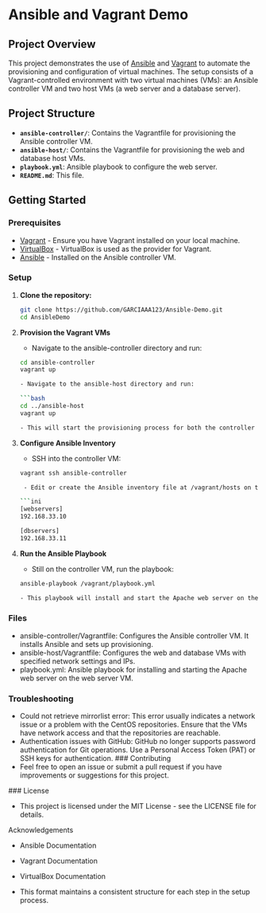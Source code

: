 # Ansible and Vagrant Demo

## Project Overview

This project demonstrates the use of [Ansible](https://www.ansible.com/) and [Vagrant](https://www.vagrantup.com/) to automate the provisioning and configuration of virtual machines. The setup consists of a Vagrant-controlled environment with two virtual machines (VMs): an Ansible controller VM and two host VMs (a web server and a database server).

## Project Structure


- **`ansible-controller/`**: Contains the Vagrantfile for provisioning the Ansible controller VM.
- **`ansible-host/`**: Contains the Vagrantfile for provisioning the web and database host VMs.
- **`playbook.yml`**: Ansible playbook to configure the web server.
- **`README.md`**: This file.

## Getting Started

### Prerequisites

- [Vagrant](https://www.vagrantup.com/downloads) - Ensure you have Vagrant installed on your local machine.
- [VirtualBox](https://www.virtualbox.org/wiki/Downloads) - VirtualBox is used as the provider for Vagrant.
- [Ansible](https://docs.ansible.com/ansible/latest/installation_guide/intro_installation.html) - Installed on the Ansible controller VM.

### Setup

1. **Clone the repository:**

   ```bash
   git clone https://github.com/GARCIAAA123/Ansible-Demo.git
   cd AnsibleDemo

2. **Provision the Vagrant VMs**

   - Navigate to the ansible-controller directory and run:

   ```bash
   cd ansible-controller
   vagrant up

   - Navigate to the ansible-host directory and run:

   ```bash
   cd ../ansible-host
   vagrant up

   - This will start the provisioning process for both the controller and the host VMs.

3. **Configure Ansible Inventory**

   - SSH into the controller VM:

   ```bash
   vagrant ssh ansible-controller

    - Edit or create the Ansible inventory file at /vagrant/hosts on the controller VM:

   ```ini
   [webservers]
   192.168.33.10

   [dbservers]
   192.168.33.11

4. **Run the Ansible Playbook**

   - Still on the controller VM, run the playbook:

   ```bash
   ansible-playbook /vagrant/playbook.yml

   - This playbook will install and start the Apache web server on the web server VM.

### Files
- ansible-controller/Vagrantfile: Configures the Ansible controller VM. It installs Ansible and sets up provisioning.
- ansible-host/Vagrantfile: Configures the web and database VMs with specified network settings and IPs.
- playbook.yml: Ansible playbook for installing and starting the Apache web server on the web server VM.
### Troubleshooting
- Could not retrieve mirrorlist error: This error usually indicates a network issue or a problem with the CentOS repositories. Ensure that the VMs have network access and that the repositories are reachable.
- Authentication issues with GitHub: GitHub no longer supports password authentication for Git operations. Use a Personal Access Token (PAT) or SSH keys for authentication.
### Contributing
- Feel free to open an issue or submit a pull request if you have improvements or suggestions for this project.

### License
- This project is licensed under the MIT License - see the LICENSE file for details.

Acknowledgements
- Ansible Documentation
- Vagrant Documentation
- VirtualBox Documentation

- This format maintains a consistent structure for each step in the setup process.